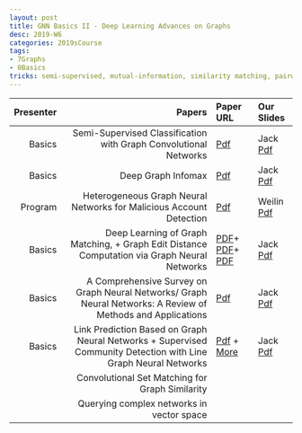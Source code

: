```yaml
---
layout: post
title: GNN Basics II - Deep Learning Advances on Graphs 
desc: 2019-W6
categories: 2019sCourse
tags:
- 7Graphs
- 0Basics
tricks: semi-supervised, mutual-information, similarity matching, pairwise, GNN 
---
```


| Presenter | Papers | Paper URL| Our Slides |
| -----: | -------------------------------------: | :----- | :----- |
| Basics |  Semi-Supervised Classification with Graph Convolutional Networks | [Pdf](https://arxiv.org/abs/1609.02907) | Jack [Pdf]() | Eli [Pdf]() | 
| Basics |  Deep Graph Infomax | [Pdf](https://arxiv.org/abs/1609.02907) | Jack [Pdf]() | Eli [Pdf]() | 
| Program | Heterogeneous Graph Neural Networks for Malicious Account Detection  | [Pdf](https://dl.acm.org/citation.cfm?id=3272010) | Weilin [Pdf]() | Jack [Pdf]() | 
| Basics | Deep Learning of Graph Matching, + Graph Edit Distance Computation via Graph Neural Networks | [PDF](http://openaccess.thecvf.com/content_cvpr_2018/papers/Zanfir_Deep_Learning_of_CVPR_2018_paper.pdf)+ [PDF](http://robotics.stanford.edu/~quocle/CaeCheLeSmo07.pdf)+ [PDF](https://arxiv.org/pdf/1808.05689.pdf) | Jack [Pdf]() |  | 
| Basics |  A Comprehensive Survey on Graph Neural Networks/ Graph Neural Networks: A Review of Methods and Applications   |   [Pdf](https://arxiv.org/pdf/1901.00596.pdf) | Jack [Pdf]() |  | 
| Basics |  Link Prediction Based on Graph Neural Networks + Supervised Community Detection with Line Graph Neural Networks | [Pdf](https://arxiv.org/abs/1802.09691) + [More](https://paperswithcode.com/task/graph-embedding) | Jack [Pdf]() |  | 
|  | Convolutional Set Matching for Graph Similarity | | |  
|  | Querying complex networks in vector space | | |
